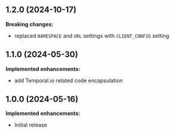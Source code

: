 ## 1.2.0 (2024-10-17)

**Breaking changes:**

* replaced `NAMESPACE` and `URL` settings with `CLIENT_CONFIG` setting

## 1.1.0 (2024-05-30)

**Implemented enhancements:**

* add Temporal.io related code encapsulation 

## 1.0.0 (2024-05-16)

**Implemented enhancements:**

* Initial release

